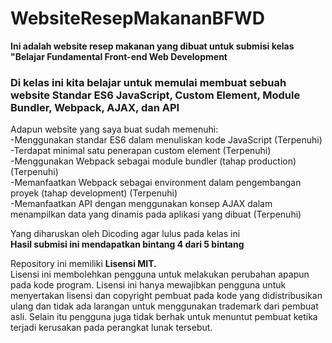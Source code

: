 # WebsiteResepMakananBFWD
**Ini adalah website resep makanan yang dibuat untuk submisi kelas "Belajar Fundamental Front-end Web Development**  

### Di kelas ini kita belajar untuk memulai membuat sebuah website Standar ES6 JavaScript, Custom Element, Module Bundler, Webpack, AJAX, dan API  
Adapun website yang saya buat sudah memenuhi:    
-Menggunakan standar ES6 dalam menuliskan kode JavaScript (Terpenuhi)  
-Terdapat minimal satu penerapan custom element (Terpenuhi)  
-Menggunakan Webpack sebagai module bundler (tahap production) (Terpenuhi)  
-Memanfaatkan Webpack sebagai environment dalam pengembangan proyek (tahap development) (Terpenuhi)  
-Memanfaatkan API dengan menggunakan konsep AJAX dalam menampilkan data yang dinamis pada aplikasi yang dibuat (Terpenuhi)  

Yang diharuskan oleh Dicoding agar lulus pada kelas ini    
**Hasil submisi ini mendapatkan bintang 4 dari 5 bintang**    

Repository ini memiliki **Lisensi MIT.**      
Lisensi ini membolehkan pengguna untuk melakukan perubahan apapun pada kode program. Lisensi ini hanya mewajibkan pengguna untuk menyertakan lisensi dan copyright pembuat pada kode yang didistribusikan ulang dan tidak ada larangan untuk menggunakan trademark dari pembuat asli. Selain itu pengguna juga tidak berhak untuk menuntut pembuat ketika terjadi kerusakan pada perangkat lunak tersebut.
